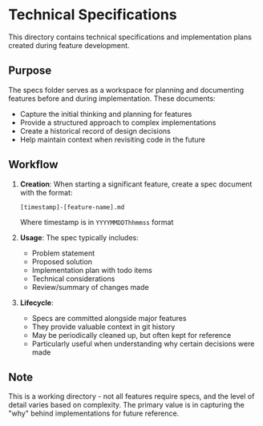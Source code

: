 # Technical Specifications

This directory contains technical specifications and implementation plans created during feature development.

## Purpose

The specs folder serves as a workspace for planning and documenting features before and during implementation. These documents:

- Capture the initial thinking and planning for features
- Provide a structured approach to complex implementations
- Create a historical record of design decisions
- Help maintain context when revisiting code in the future

## Workflow

1. **Creation**: When starting a significant feature, create a spec document with the format:
   ```
   [timestamp]-[feature-name].md
   ```
   Where timestamp is in `YYYYMMDDThhmmss` format

2. **Usage**: The spec typically includes:
   - Problem statement
   - Proposed solution
   - Implementation plan with todo items
   - Technical considerations
   - Review/summary of changes made

3. **Lifecycle**:
   - Specs are committed alongside major features
   - They provide valuable context in git history
   - May be periodically cleaned up, but often kept for reference
   - Particularly useful when understanding why certain decisions were made

## Note

This is a working directory - not all features require specs, and the level of detail varies based on complexity. The primary value is in capturing the "why" behind implementations for future reference.